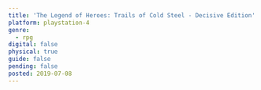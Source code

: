 ```yaml
---
title: 'The Legend of Heroes: Trails of Cold Steel - Decisive Edition'
platform: playstation-4
genre:
  - rpg
digital: false
physical: true
guide: false
pending: false
posted: 2019-07-08
---
```

